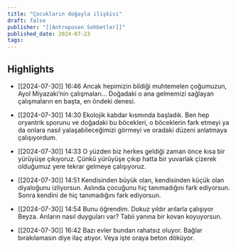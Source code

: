 ```yaml
---
title: "Çocukların doğayla ilişkisi"
draft: false
publisher: "[[Antroposen Sohbetler]]"
published_date: 2024-07-23
tags:
---
```



## Highlights
* [[2024-07-30]] 16:46  Ancak hepimizin bildiği muhtemelen çoğumuzun, Ayol Miyazaki’nin çalışmaları… Doğadaki o ana gelmemizi sağlayan çalışmaların en başta, en öndeki denesi.

* [[2024-07-30]] 14:30  Ekolojik kabdar kısmında başladık. Ben hep oryantrik sporunu ve doğadaki bu böcekleri, o böceklerin fark etmeyi ya da onlara nasıl yalaşabileceğimizi görmeyi ve oradaki düzeni anlatmaya çalışıyordum.

* [[2024-07-30]] 14:33  O yüzden biz herkes geldiği zaman önce kısa bir yürüyüşe çıkıyoruz. Çünkü yürüyüşe çıkıp hatta bir yuvarlak çizerek olduğumuz yere tekrar gelmeye çalışıyoruz.

* [[2024-07-30]] 14:51  Kendisinden büyük olan, kendisinden küçük olan diyaloğunu izliyorsun. Aslında çocuğunu hiç tanımadığını fark ediyorsun. Sonra kendini de hiç tanımadığını fark ediyorsun.

* [[2024-07-30]] 14:54  Bunu öğrendim. Dokuz yıldır arılarla çalışıyor Beyza. Arıların nasıl duyguları var? Tabii yanına bir kovan koyuyorsun.

* [[2024-07-30]] 16:42  Bazı evler bundan rahatsız oluyor. Bağlar bırakılamasın diye ilaç atıyor. Veya işte oraya beton döküyor.

